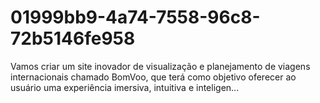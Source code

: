 # 01999bb9-4a74-7558-96c8-72b5146fe958
Vamos criar um site inovador de visualização e planejamento de viagens internacionais chamado BomVoo, que terá como objetivo oferecer ao usuário uma experiência imersiva, intuitiva e inteligen...
